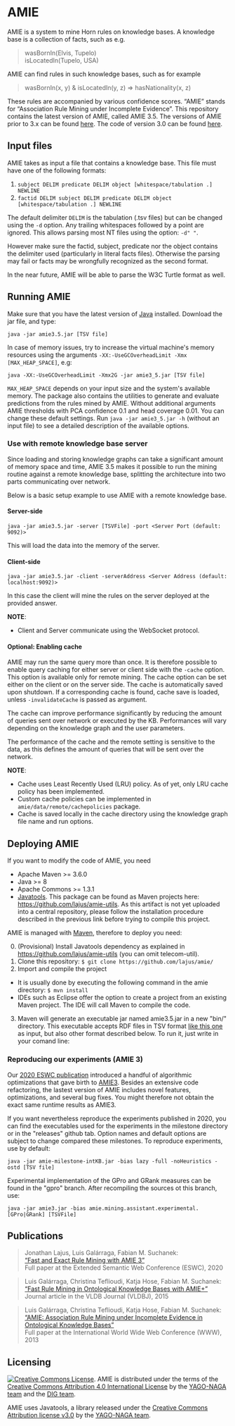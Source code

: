 # AMIE 
AMIE is a system to mine Horn rules on knowledge bases. A knowledge base is a collection of facts, such as e.g. 
> wasBornIn(Elvis, Tupelo)  
> isLocatedIn(Tupelo, USA)

AMIE can find rules in such knowledge bases, such as for example
> wasBornIn(x, y) & isLocatedIn(y, z) => hasNationality(x, z)

These rules are accompanied by various confidence scores. “AMIE” stands for “Association Rule Mining under Incomplete Evidence”. This repository contains the latest version of AMIE, called AMIE 3.5. The versions of AMIE prior to 3.x can be found [here](https://www.mpi-inf.mpg.de/departments/databases-and-information-systems/research/yago-naga/amie/). The code of version 3.0 can be found [here](https://github.com/dig-team/amie/tree/v3.0).

## Input files

AMIE takes as input a file that contains a knowledge base. This file must have one of the following formats:
 1. `subject DELIM predicate DELIM object [whitespace/tabulation .] NEWLINE`
 2. `factid DELIM subject DELIM predicate DELIM object [whitespace/tabulation .] NEWLINE`

The default delimiter `DELIM` is the tabulation (.tsv files) but can be changed using the `-d` option. Any trailing whitespaces followed by a point are ignored. This allows parsing most NT files using the option: `-d" "`. 

However make sure the factid, subject, predicate nor the object contains the delimiter used (particularly in literal facts files). Otherwise the parsing may fail or facts may be wrongfully recognized as the second format.

In the near future, AMIE will be able to parse the W3C Turtle format as well.

## Running AMIE

Make sure that you have the latest version of [Java](https://java.com/en/download/) installed. Download the jar file, and type:

```java -jar amie3.5.jar [TSV file]```

In case of memory issues, try to increase the virtual machine's memory resources using the arguments `-XX:-UseGCOverheadLimit -Xmx [MAX_HEAP_SPACE]`, e.g:

```java -XX:-UseGCOverheadLimit -Xmx2G -jar amie3_5.jar [TSV file]```

`MAX_HEAP_SPACE` depends on your input size and the system's available memory. The package also contains the utilities to generate and evaluate predictions from the rules mined by AMIE. Without additional arguments AMIE thresholds with PCA confidence 0.1 and head coverage 0.01. You can change these default settings. Run `java -jar amie3_5.jar -h` (without an input file) to see a detailed description of the available options.

### Use with remote knowledge base server

Since loading and storing knowledge graphs can take a significant amount of memory space and time, AMIE 3.5 makes it possible to run the mining routine against a remote knowledge base, splitting the architecture into two parts communicating over network.

Below is a basic setup example to use AMIE with a remote knowledge base.

#### Server-side

```java -jar amie3.5.jar -server [TSVFile] -port <Server Port (default: 9092)>```

This will load the data into the memory of the server. 

#### Client-side

```java -jar amie3.5.jar -client -serverAddress <Server Address (default: localhost:9092)>```

In this case the client will mine the rules on the server deployed at the provided answer.

__NOTE__:
- Client and Server communicate using the WebSocket protocol. 

#### Optional: Enabling cache

AMIE may run the same query more than once. It is therefore possible to enable query caching for either server or client side with the ```-cache``` option. This option is available only for remote mining. The cache option can be set either on the client or on the server side. The cache is automatically saved upon shutdown. If a corresponding cache is found, cache save is loaded, unless `-invalidateCache` is passed as argument.

The cache can improve performance significantly by reducing the amount of queries sent over network or executed by the KB.
Performances will vary depending on the knowledge graph and the user parameters. 

The performance of the cache and the remote setting is sensitive to the data, as this defines the amount of queries that will be sent over the network. 

__NOTE__:
- Cache uses Least Recently Used (LRU) policy. As of yet, only LRU cache policy has been implemented. 
- Custom cache policies can be implemented in `amie/data/remote/cachepolicies` package.
- Cache is saved locally in the cache directory using the knowledge graph file name and run options.

## Deploying AMIE

If you want to modify the code of AMIE, you need

* Apache Maven >= 3.6.0
* Java >= 8
* Apache Commons >= 1.3.1
* [Javatools](https://www.mpi-inf.mpg.de/departments/databases-and-information-systems/research/yago-naga/amie.data.javatools/). This package can be found as Maven projects here: https://github.com/lajus/amie-utils. As this artifact is not yet uploaded into a central repository, please follow the installation procedure described in the previous link before trying to compile this project.

AMIE is managed with [Maven](https://maven.apache.org/), therefore to deploy you need:

0. (Provisional) Install Javatools dependency as explained in https://github.com/lajus/amie-utils (you can omit telecom-util).
1. Clone this repository: `$ git clone https://github.com/lajus/amie/`
2. Import and compile the project
 * It is usually done by executing the following command in the amie directory: `$ mvn install`
 * IDEs such as Eclipse offer the option to create a project from an existing Maven project. The IDE will call Maven to compile the code.
3. Maven will generate an executable jar named amie3.5.jar in a new "bin/" directory. This executable accepts RDF files in TSV format [like this one](http://resources.mpi-inf.mpg.de/yago-naga/amie/data/yago2_sample/yago2core.10kseedsSample.compressed.notypes.tsv) as input, but also other format described below. To run it, just write in your comand line: 

### Reproducing our experiments (AMIE 3)

Our [2020 ESWC publication](https://luisgalarraga.de/docs/amie3.pdf) introduced a handful of algorithmic optimizations that gave birth to [AMIE3](https://github.com/dig-team/amie/tree/v3.0). Besides an extensive code refactoring, the lastest version of AMIE includes novel features, optimizations, and several bug fixes. You might therefore not obtain the exact same runtime results as AMIE3. 

If you want nevertheless reproduce the experiments published in 2020, you can find the executables used for the experiments in the milestone directory or in the "releases" github tab. Option names and default options are subject to change compared these milestones. To reproduce experiments, use by default:

```java -jar amie-milestone-intKB.jar -bias lazy -full -noHeuristics -ostd [TSV file]```

Experimental implementation of the GPro and GRank measures can be found in the "gpro" branch. After recompiling the sources ot this branch, use:

```java -jar amie3.jar -bias amie.mining.assistant.experimental.[GPro|GRank] [TSVFile]```

## Publications 

> Jonathan Lajus, Luis Galárraga, Fabian M. Suchanek:  
> [“Fast and Exact Rule Mining with AMIE 3”  ](https://suchanek.name/work/publications/eswc-2020-amie-3.pdf)  
> Full paper at the Extended Semantic Web Conference (ESWC), 2020  

> Luis Galárraga, Christina Teflioudi, Katja Hose, Fabian M. Suchanek:  
> [“Fast Rule Mining in Ontological Knowledge Bases with AMIE+”](https://suchanek.name/work/publications/vldbj2015.pdf)  
> Journal article in the VLDB Journal  (VLDBJ), 2015

> Luis Galárraga, Christina Teflioudi, Katja Hose, Fabian M. Suchanek:  
> [“AMIE: Association Rule Mining under Incomplete Evidence in Ontological Knowledge Bases”](https://suchanek.name/work/publications/www2013.pdf)  
> Full paper at the International World Wide Web Conference (WWW), 2013  

## Licensing

<a rel="license" href="http://creativecommons.org/licenses/by/4.0/"><img alt="Creative Commons License" style="border-width:0" src="https://i.creativecommons.org/l/by/4.0/80x15.png" /></a>. AMIE is distributed under the terms of the <a rel="license" href="http://creativecommons.org/licenses/by/4.0/">Creative Commons Attribution 4.0 International License</a> by the [YAGO-NAGA team](https://www.mpi-inf.mpg.de/departments/databases-and-information-systems/research/yago-naga/amie/) and the [DIG team](https://dig.telecom-paris.fr/blog/).

AMIE uses Javatools, a library released under the [Creative Commons Attribution license v3.0](https://creativecommons.org/licenses/by/3.0/) by the [YAGO-NAGA team](https://www.mpi-inf.mpg.de/departments/databases-and-information-systems/research/yago-naga/amie.data.javatools/).
